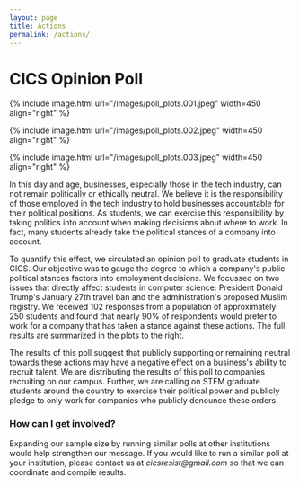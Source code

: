 ```yaml
---
layout: page
title: Actions
permalink: /actions/
---
```


# CICS Opinion Poll

{% include image.html url="/images/poll_plots.001.jpeg"  width=450 align="right" %}

{% include image.html url="/images/poll_plots.002.jpeg"  width=450 align="right" %}

{% include image.html url="/images/poll_plots.003.jpeg"  width=450 align="right" %}

In this day and age, businesses, especially those in the tech industry, can not remain politically or ethically neutral. We believe it is the responsibility of those employed in the tech industry to hold businesses accountable for their political positions. As students, we can exercise this responsibility by taking politics into account when making decisions about where to work. In fact, many students already take the political stances of a company into account. 

To quantify this effect, we circulated an opinion poll to graduate students in CICS. Our objective was to gauge the degree to which a company's public political stances factors into employment decisions. We focussed on two issues that directly affect students in computer science: President Donald Trump's January 27th travel ban and the administration's proposed Muslim registry. We received 102 responses from a population of approximately 250 students and found that nearly 90% of respondents would prefer to work for a company that has taken a stance against these actions. The full results are summarized in the plots to the right.

The results of this poll suggest that publicly supporting or remaining neutral towards these actions may have a negative effect on a business's ability to recruit talent. We are distributing the results of this poll to companies recruiting on our campus. Further, we are calling on STEM graduate students around the country to exercise their political power and publicly pledge to only work for companies who publicly denounce these orders.


### How can I get involved?

Expanding our sample size by running similar polls at other institutions would help strengthen our message. If you would like to run a similar poll at your institution, please contact us at _cicsresist@gmail.com_ so that we can coordinate and compile results.

